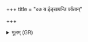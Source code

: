 +++
title = "०७ य ईङ्खयन्ति पर्वतान्"

+++
<details><summary>मूलम् (GR)</summary>

य ईङ्खयन्ति पर्वतान्  
तिरः समुद्रम् ओजसा (…) ॥
</details>